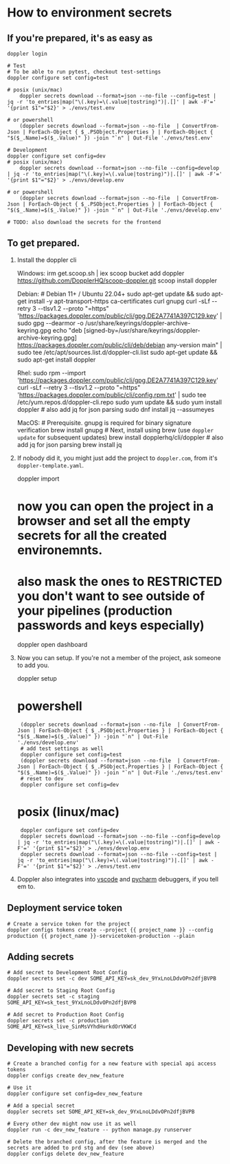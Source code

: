 # How to environment secrets

## If you're prepared, it's as easy as

    doppler login

    # Test
    # To be able to run pytest, checkout test-settings
    doppler configure set config=test
    
    # posix (unix/mac)
        doppler secrets download --format=json --no-file --config=test | jq -r 'to_entries|map("\(.key)=\(.value|tostring)")|.[]' | awk -F'=' '{print $1"="$2}' > ./envs/test.env

    # or powershell
        (doppler secrets download --format=json --no-file  | ConvertFrom-Json | ForEach-Object { $_.PSObject.Properties } | ForEach-Object { "$($_.Name)=$($_.Value)" }) -join "`n" | Out-File './envs/test.env'

    # Development
    doppler configure set config=dev
    # posix (unix/mac)
        doppler secrets download --format=json --no-file --config=develop | jq -r 'to_entries|map("\(.key)=\(.value|tostring)")|.[]' | awk -F'=' '{print $1"="$2}' > ./envs/develop.env

    # or powershell
        (doppler secrets download --format=json --no-file  | ConvertFrom-Json | ForEach-Object { $_.PSObject.Properties } | ForEach-Object { "$($_.Name)=$($_.Value)" }) -join "`n" | Out-File './envs/develop.env'

    # TODO: also download the secrets for the frontend


## To get prepared.

1. Install the doppler cli

    Windows:
        irm get.scoop.sh | iex
        scoop bucket add doppler https://github.com/DopplerHQ/scoop-doppler.git
        scoop install doppler

    Debian:
        # Debian 11+ / Ubuntu 22.04+
        sudo apt-get update && sudo apt-get install -y apt-transport-https ca-certificates curl gnupg
        curl -sLf --retry 3 --tlsv1.2 --proto "=https" 'https://packages.doppler.com/public/cli/gpg.DE2A7741A397C129.key' | sudo gpg --dearmor -o /usr/share/keyrings/doppler-archive-keyring.gpg
        echo "deb [signed-by=/usr/share/keyrings/doppler-archive-keyring.gpg] https://packages.doppler.com/public/cli/deb/debian any-version main" | sudo tee /etc/apt/sources.list.d/doppler-cli.list
        sudo apt-get update && sudo apt-get install doppler

    Rhel:
        sudo rpm --import 'https://packages.doppler.com/public/cli/gpg.DE2A7741A397C129.key'
        curl -sLf --retry 3 --tlsv1.2 --proto "=https" 'https://packages.doppler.com/public/cli/config.rpm.txt' | sudo tee /etc/yum.repos.d/doppler-cli.repo
        sudo yum update && sudo yum install doppler
        # also add jq for json parsing
        sudo dnf install jq --assumeyes

    MacOS:
        # Prerequisite. gnupg is required for binary signature verification
        brew install gnupg
        # Next, install using brew (use `doppler update` for subsequent updates)
        brew install dopplerhq/cli/doppler
        # also add jq for json parsing
        brew install jq


2. If nobody did it, you might just add the project to `doppler.com`, from it's `doppler-template.yaml`.

    doppler import
    # now you can open the project in a browser and set all the empty secrets for all the created environemnts.
    # also mask the ones to RESTRICTED you don't want to see outside of your pipelines (production passwords and keys especially)
    doppler open dashboard


3. Now you can setup. If you're not a member of the project, ask someone to add you.

    doppler setup

    # powershell
        (doppler secrets download --format=json --no-file  | ConvertFrom-Json | ForEach-Object { $_.PSObject.Properties } | ForEach-Object { "$($_.Name)=$($_.Value)" }) -join "`n" | Out-File './envs/develop.env'
        # add test settings as well
        doppler configure set config=test
        (doppler secrets download --format=json --no-file  | ConvertFrom-Json | ForEach-Object { $_.PSObject.Properties } | ForEach-Object { "$($_.Name)=$($_.Value)" }) -join "`n" | Out-File './envs/test.env'
        # reset to dev
        doppler configure set config=dev

    # posix (linux/mac)
        doppler configure set config=dev
        doppler secrets download --format=json --no-file --config=develop | jq -r 'to_entries|map("\(.key)=\(.value|tostring)")|.[]' | awk -F'=' '{print $1"="$2}' > ./envs/develop.env
        doppler secrets download --format=json --no-file --config=test | jq -r 'to_entries|map("\(.key)=\(.value|tostring)")|.[]' | awk -F'=' '{print $1"="$2}' > ./envs/test.env



3. Doppler also integrates into [vscode](https://docs.doppler.com/docs/editors-vs-code) and [pycharm](https://docs.doppler.com/docs/pycharm) debuggers, if you tell em to.


## Deployment service token

    # Create a service token for the project
    doppler configs tokens create --project {{ project_name }} --config production {{ project_name }}-servicetoken-production --plain


## Adding secrets

    # Add secret to Development Root Config
    doppler secrets set -c dev SOME_API_KEY=sk_dev_9YxLnoLDdvOPn2dfjBVPB

    # Add secret to Staging Root Config
    doppler secrets set -c staging SOME_API_KEY=sk_test_9YxLnoLDdvOPn2dfjBVPB

    # Add secret to Production Root Config
    doppler secrets set -c production SOME_API_KEY=sk_live_SinMsVYhdHurkdOrVKWCd


## Developing with new secrets

    # Create a branched config for a new feature with special api access tokens
    doppler configs create dev_new_feature

    # Use it
    doppler configure set config=dev_new_feature

    # Add a special secret
    doppler secrets set SOME_API_KEY=sk_dev_9YxLnoLDdvOPn2dfjBVPB

    # Every other dev might now use it as well
    doppler run -c dev_new_feature -- python manage.py runserver

    # Delete the branched config, after the feature is merged and the secrets are added to prd stg and dev (see above)
    doppler configs delete dev_new_feature

